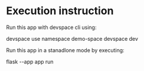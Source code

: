 # Execution instruction

Run this app with devspace cli using:

devspace use namespace demo-space
devspace dev

Run this app in a stanadlone mode by executing:

flask --app app run